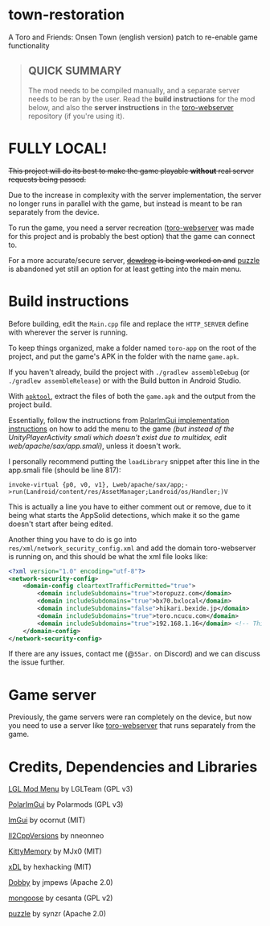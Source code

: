 # town-restoration
A Toro and Friends: Onsen Town (english version) patch to re-enable game functionality

> ## QUICK SUMMARY
> The mod needs to be compiled manually, and a separate server needs to be ran by the user.
> Read the **build instructions** for the mod below, and also the **server instructions** in the [toro-webserver](https://github.com/zUltimaPG3D/toro-webserver) repository (if you're using it).

# FULLY LOCAL!
~~This project will do its best to make the game playable **without** real server requests being passed.~~

Due to the increase in complexity with the server implementation, the server no longer runs in parallel with the game, but instead is meant to be ran separately from the device.

To run the game, you need a server recreation ([toro-webserver](https://github.com/zUltimaPG3D/toro-webserver) was made for this project and is probably the best option) that the game can connect to.

For a more accurate/secure server, ~~[dewdrop](https://github.com/synzr/dewdrop) is being worked on and~~ [puzzle](https://code.autism.net.ru/synzr-archive/puzzle) is abandoned yet still an option for at least getting into the main menu.

# Build instructions
Before building, edit the `Main.cpp` file and replace the `HTTP_SERVER` define with wherever the server is running.

To keep things organized, make a folder named `toro-app` on the root of the project, and put the game's APK in the folder with the name `game.apk`.

If you haven't already, build the project with `./gradlew assembleDebug` (or `./gradlew assembleRelease`) or with the Build button in Android Studio.

With [`apktool`](https://apktool.org/), extract the files of both the `game.apk` and the output from the project build.

Essentially, follow the instructions from [PolarImGui implementation instructions](https://github.com/Polarmods/PolarImGui/tree/main?tab=readme-ov-file#implementation) on how to add the menu to the game *(but instead of the UnityPlayerActivity smali which doesn't exist due to multidex, edit web/apache/sax/app.smali)*, unless it doesn't work.

I personally recommend putting the `loadLibrary` snippet after this line in the app.smali file (should be line 817):
```
invoke-virtual {p0, v0, v1}, Lweb/apache/sax/app;->run(Landroid/content/res/AssetManager;Landroid/os/Handler;)V
```

This is actually a line you have to either comment out or remove, due to it being what starts the AppSolid detections, which make it so the game doesn't start after being edited.

Another thing you have to do is go into `res/xml/network_security_config.xml` and add the domain toro-webserver is running on, and this should be what the xml file looks like:
```xml
<?xml version="1.0" encoding="utf-8"?>
<network-security-config>
    <domain-config cleartextTrafficPermitted="true">
        <domain includeSubdomains="true">toropuzz.com</domain>
        <domain includeSubdomains="true">bx70.bxlocal</domain>
        <domain includeSubdomains="false">hikari.bexide.jp</domain>
        <domain includeSubdomains="true">toro.ncucu.com</domain>
        <domain includeSubdomains="true">192.168.1.16</domain> <!-- This is the IP of the machine the server is running on, assuming it's running on the same network. This can be anything else as long as it's the same as HTTP_SERVER! -->
    </domain-config>
</network-security-config>
```

If there are any issues, contact me (@`55ar.` on Discord) and we can discuss the issue further.

# Game server
Previously, the game servers were ran completely on the device, but now you need to use a server like [toro-webserver](https://github.com/zUltimaPG3D/toro-webserver) that runs separately from the game.

# Credits, Dependencies and Libraries
[LGL Mod Menu](https://github.com/LGLTeam/Android-Mod-Menu) by LGLTeam (GPL v3)

[PolarImGui](https://github.com/Polarmods/PolarImGui) by Polarmods (GPL v3)

[ImGui](https://github.com/ocornut/imgui) by ocornut (MIT)

[Il2CppVersions](https://github.com/nneonneo/Il2CppVersions) by nneonneo

[KittyMemory](https://github.com/MJx0/KittyMemory) by MJx0 (MIT)

[xDL](https://github.com/hexhacking/xDL) by hexhacking (MIT)

[Dobby](https://github.com/jmpews/Dobby) by jmpews (Apache 2.0)

[mongoose](https://github.com/cesanta/mongoose) by cesanta (GPL v2)

[puzzle](https://code.autism.net.ru/synzr-archive/puzzle) by synzr (Apache 2.0)

